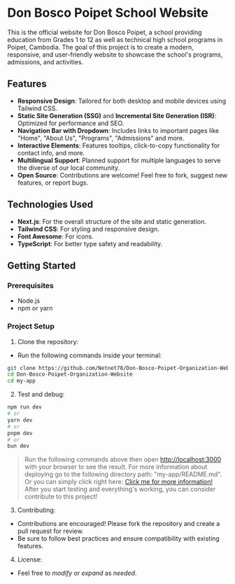 # Don Bosco Poipet School Website

This is the official website for Don Bosco Poipet, a school providing education from Grades 1 to 12 as well as technical high school programs in Poipet, Cambodia. The goal of this project is to create a modern, responsive, and user-friendly website to showcase the school's programs, admissions, and activities. 

## Features

- **Responsive Design**: Tailored for both desktop and mobile devices using Tailwind CSS.
- **Static Site Generation (SSG)** and **Incremental Site Generation (ISR)**: Optimized for performance and SEO.
- **Navigation Bar with Dropdown**: Includes links to important pages like "Home", "About Us", "Programs", "Admissions" and more.
- **Interactive Elements**: Features tooltips, click-to-copy functionality for contact info, and more.
- **Multilingual Support**: Planned support for multiple languages to serve the diverse of our local community.
- **Open Source**: Contributions are welcome! Feel free to fork, suggest new features, or report bugs.

## Technologies Used

- **Next.js**: For the overall structure of the site and static generation.
- **Tailwind CSS**: For styling and responsive design.
- **Font Awesome**: For icons.
- **TypeScript**: For better type safety and readability.

## Getting Started

### Prerequisites

- Node.js
- npm or yarn

### Project Setup

1. Clone the repository:
- Run the following commands inside your terminal:
```bash
git clone https://github.com/Netnet78/Don-Bosco-Poipet-Organization-Website.git
cd Don-Bosco-Poipet-Organization-Website
cd my-app
```
2. Test and debug:
```bash
npm run dev
# or
yarn dev
# or
pnpm dev
# or
bun dev
```
> Run the following commands above then open [http://localhost:3000](http://localhost:3000) with your browser to see the result.
> For more information about deploying go to the following directory path: "my-app/README.md".
> Or you can simply click right here: [Click me for more information!](https://github.com/Netnet78/Don-Bosco-Organization-Website/blob/main/my-app/README.md)
> After you start testing and everything's working, you can consider contribute to this project!

3. Contributing:
- Contributions are encouraged! Please fork the repository and create a pull request for review.
- Be sure to follow best practices and ensure compatibility with existing features.

4. License:
- Feel free to *modify* or *expand* as *needed*.
